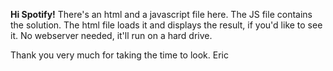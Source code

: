 **Hi Spotify!**
There's an html and a javascript file here. The JS file contains the solution. The html file loads it and displays the result, if you'd like to see it. No webserver needed, it'll run on a hard drive. 

Thank you very much for taking the time to look. 
Eric
